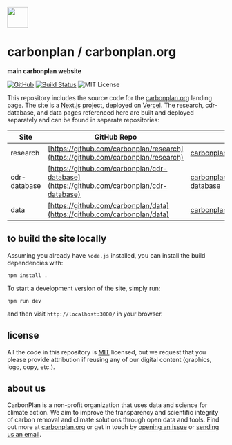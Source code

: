 <img
  src='https://carbonplan-assets.s3.amazonaws.com/monogram/dark-small.png'
  height='48'
/>

# carbonplan / carbonplan.org

**main carbonplan website**

[![GitHub][github-badge]][github]
[![Build Status]][actions]
![MIT License][]

[github]: https://github.com/carbonplan/carbonplan.org
[github-badge]: https://badgen.net/badge/-/github?icon=github&label
[build status]: https://github.com/carbonplan/carbonplan.org/actions/workflows/main.yml/badge.svg
[actions]: https://github.com/carbonplan/carbonplan.org/actions/workflows/main.yml
[mit license]: https://badgen.net/badge/license/MIT/blue

This repository includes the source code for the [carbonplan.org](https://carbonplan.org/) landing page. The site is a [Next.js](https://nextjs.org/) project, deployed on [Vercel](https://vercel.com/). The research, cdr-database, and data pages referenced here are built and deployed separately and can be found in separate repositories:

| Site         | GitHub Repo                                                                              | URL                                                                    |
| ------------ | ---------------------------------------------------------------------------------------- | ---------------------------------------------------------------------- |
| research     | [https://github.com/carbonplan/research](https://github.com/carbonplan/research)         | [carbonplan.org/research](https://carbonplan.org/research)             |
| cdr-database | [https://github.com/carbonplan/cdr-database](https://github.com/carbonplan/cdr-database) | [carbonplan.org/research/cdr-database](https://carbonplan.org/reports) |
| data         | [https://github.com/carbonplan/data](https://github.com/carbonplan/data)                 | [carbonplan.org/data](https://carbonplan.org/data)                     |

## to build the site locally

Assuming you already have `Node.js` installed, you can install the build dependencies with:

```shell
npm install .
```

To start a development version of the site, simply run:

```shell
npm run dev
```

and then visit `http://localhost:3000/` in your browser.

## license

All the code in this repository is [MIT](https://choosealicense.com/licenses/mit/) licensed, but we request that you please provide attribution if reusing any of our digital content (graphics, logo, copy, etc.).

## about us

CarbonPlan is a non-profit organization that uses data and science for climate action. We aim to improve the transparency and scientific integrity of carbon removal and climate solutions through open data and tools. Find out more at [carbonplan.org](https://carbonplan.org/) or get in touch by [opening an issue](https://github.com/carbonplan/carbonplan.org/issues/new) or [sending us an email](mailto:hello@carbonplan.org).
